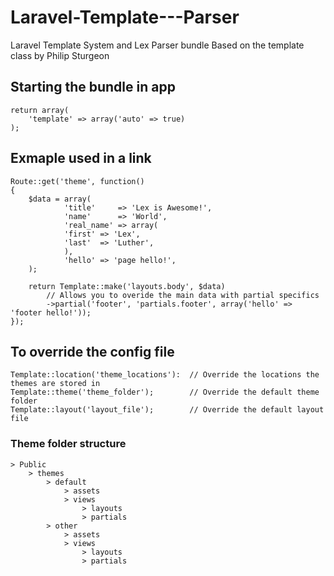 Laravel-Template---Parser
=========================

Laravel Template System and Lex Parser bundle
Based on the template class by Philip Sturgeon

## Starting the bundle in app

	return array(
		'template' => array('auto' => true)
	);


## Exmaple used in a link

	Route::get('theme', function()
	{
		$data = array(
		    	'title'     => 'Lex is Awesome!',
		    	'name'      => 'World',
		    	'real_name' => array(
				'first' => 'Lex',
				'last'  => 'Luther',
		    	),
		    	'hello' => 'page hello!',
		);

		return Template::make('layouts.body', $data)
			// Allows you to overide the main data with partial specifics
			->partial('footer', 'partials.footer', array('hello' => 'footer hello!'));
	});


## To override the config file
	
	Template::location('theme_locations'): 	// Override the locations the themes are stored in
	Template::theme('theme_folder');		// Override the default theme folder
	Template::layout('layout_file');		// Override the default layout file


### Theme folder structure

	> Public
		> themes
			> default
				> assets
				> views
					> layouts
					> partials
			> other
				> assets
				> views
					> layouts
					> partials				